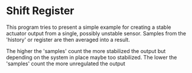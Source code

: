 # Shift Register
This program tries to present a simple example for creating a stable actuator
output from a single, possibly unstable sensor. Samples from the 'history' or 
register are then averaged into a result.

The higher the 'samples' count the more stabilized the output but depending 
on the system in place maybe too stabilized. 
The lower the 'samples' count the more unregulated the output
